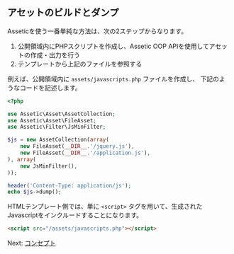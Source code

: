アセットのビルドとダンプ
---------------------------

Asseticを使う一番単純な方法は、次の2ステップからなります。

 1. 公開領域内にPHPスクリプトを作成し、Assetic OOP APIを使用してアセットの作成・出力を行う
 2. テンプレートから上記のファイルを参照する

例えば、公開領域内に `assets/javascripts.php` ファイルを作成し、
下記のようなコードを記述します。

```php
<?php

use Assetic\Asset\AssetCollection;
use Assetic\Asset\FileAsset;
use Assetic\Filter\JsMinFilter;

$js = new AssetCollection(array(
    new FileAsset(__DIR__.'/jquery.js'),
    new FileAsset(__DIR__.'/application.js'),
), array(
    new JsMinFilter(),
));

header('Content-Type: application/js');
echo $js->dump();
```

HTMLテンプレート側では、単に `<script>` タグを用いて、生成されたJavascriptをインクルードすることになります。

```html
<script src="/assets/javascripts.php"></script>
```
Next: [コンセプト](concepts.md)
